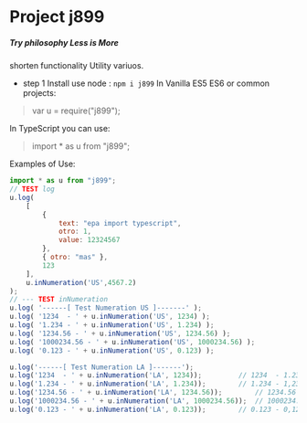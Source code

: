 # Project j899
##### Try philosophy Less is More 
shorten functionality
Utility variuos.

* step 1 Install use node : `npm i j899`
In Vanilla ES5 ES6 or common projects:
>var u = require("j899");

In TypeScript you can use:
>import * as u from "j899";

Examples of Use:
```javascript
import * as u from "j899";
// TEST log
u.log(
	[
		{
			text: "epa import typescript",
			otro: 1,
			value: 12324567
		},
		{ otro: "mas" },
		123
	],
	u.inNumeration('US',4567.2)
);
// --- TEST inNumeration
u.log( '------[ Test Numeration US ]-------' );
u.log( '1234  - ' + u.inNumeration('US', 1234) );
u.log( '1.234 - ' + u.inNumeration('US', 1.234) );
u.log( '1234.56 - ' + u.inNumeration('US', 1234.56) );
u.log( '1000234.56 - ' + u.inNumeration('US', 1000234.56) );
u.log( '0.123 - ' + u.inNumeration('US', 0.123) );

u.log('------[ Test Numeration LA ]-------');
u.log('1234  - ' + u.inNumeration('LA', 1234));			// 1234  - 1.234
u.log('1.234 - ' + u.inNumeration('LA', 1.234));		// 1.234 - 1,234
u.log('1234.56 - ' + u.inNumeration('LA', 1234.56)); 		// 1234.56 - 1.234,56
u.log('1000234.56 - ' + u.inNumeration('LA', 1000234.56)); 	// 1000234.56 - 1.000.234,56
u.log('0.123 - ' + u.inNumeration('LA', 0.123)); 		// 0.123 - 0,123
```
